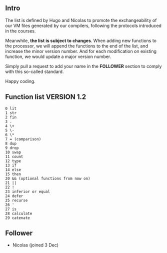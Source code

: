 ## Intro

The list is defined by Hugo and Nicolas to promote the exchangeability of our VM files generated by our compilers, following the protocols introduced in the courses.

Meanwhile, **the list is subject to changes**. When adding new functions to the processor, we will append the functions to the end of the list, and increase the minor version number. And for each modification on existing function, we would update a major version number.

Simply pull a request to add your name in the **FOLLOWER** section to comply with this so-called standard.

Happy coding.

## Function list VERSION 1.2

```
0 lit
1 str
2 fin
3 .
4 \+
5 \-
6 \*
7 = (comparison)
8 dup
9 drop
10 swap
11 count
12 type
13 if
14 else
15 then
20 && (optional functions from now on)
21 ||
22 !
23 inferior or equal
24 defer
25 recurse
26 '
27 is
28 calculate
29 catenate
```

## Follower

+ Nicolas (joined 3 Dec)